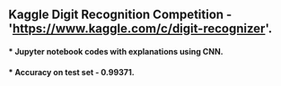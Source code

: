 ## Kaggle Digit Recognition Competition - 'https://www.kaggle.com/c/digit-recognizer'.
#### * Jupyter notebook codes with explanations using CNN. 
#### * Accuracy on test set - 0.99371.
